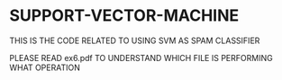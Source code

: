 # SUPPORT-VECTOR-MACHINE
THIS IS THE CODE RELATED TO USING SVM AS SPAM CLASSIFIER


PLEASE READ ex6.pdf TO UNDERSTAND WHICH FILE IS PERFORMING WHAT OPERATION
